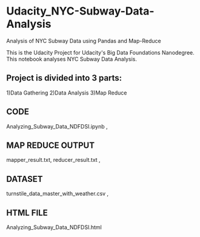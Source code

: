 # Udacity_NYC-Subway-Data-Analysis
Analysis of NYC Subway Data using Pandas and Map-Reduce

This is the Udacity Project for Udacity's Big Data Foundations Nanodegree. This notebook analyses NYC Subway Data Analysis.

## Project is divided into 3 parts:
1)Data Gathering 2)Data Analysis 3)Map Reduce 

## CODE 
Analyzing_Subway_Data_NDFDSI.ipynb ,
## MAP REDUCE OUTPUT
mapper_result.txt, reducer_result.txt ,
## DATASET
turnstile_data_master_with_weather.csv ,
## HTML FILE 
Analyzing_Subway_Data_NDFDSI.html
